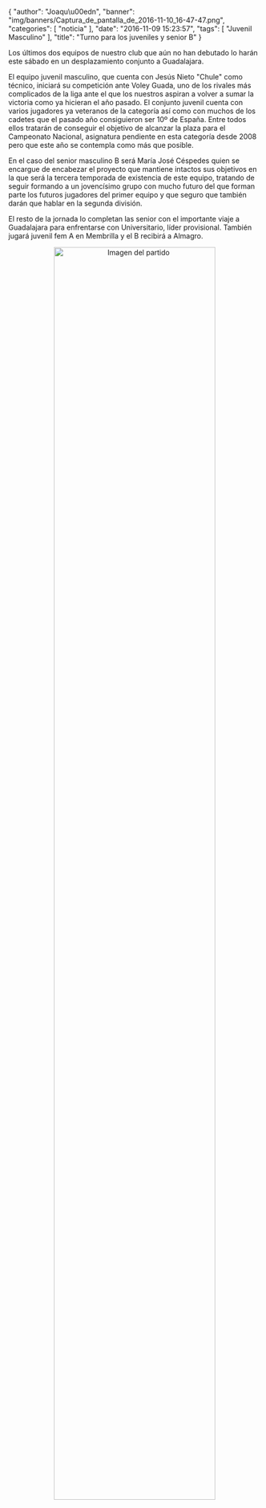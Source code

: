 {
  "author": "Joaqu\u00edn", 
  "banner": "img/banners/Captura_de_pantalla_de_2016-11-10_16-47-47.png", 
  "categories": [
    "noticia"
  ], 
  "date": "2016-11-09 15:23:57", 
  "tags": [
    "Juvenil Masculino"
  ], 
  "title": "Turno para los juveniles y senior B"
}

Los últimos dos equipos de nuestro club que aún no han debutado lo harán este sábado en un desplazamiento conjunto a Guadalajara.

El equipo juvenil masculino, que cuenta con Jesús Nieto "Chule" como técnico, iniciará su competición ante Voley Guada, uno de los rivales más complicados de la liga ante el que los nuestros aspiran a volver a sumar la victoria como ya hicieran el año pasado. El conjunto juvenil cuenta con varios jugadores ya veteranos de la categoría así como con muchos de los cadetes que el pasado año consiguieron ser 10º de España. Entre todos ellos tratarán de conseguir el objetivo de alcanzar la plaza para el Campeonato Nacional, asignatura pendiente en esta categoría desde 2008 pero que este año se contempla como más que posible.

En el caso del senior masculino B será María José Céspedes quien se encargue de encabezar el proyecto que mantiene intactos sus objetivos en la que será la tercera temporada de existencia de este equipo, tratando de seguir formando a un jovencísimo grupo con mucho futuro del que forman parte los futuros jugadores del primer equipo y que seguro que también darán que hablar en la segunda división.

El resto de la jornada lo completan las senior con el importante viaje a Guadalajara para enfrentarse con Universitario, líder provisional. También jugará juvenil fem A en Membrilla y el B recibirá a Almagro.

<center>
<a target="_new" href="http://www.advmiguelturra.org/img/banners/Captura%20de%20pantalla%20de%202016-11-10%2016-47-47.png"> 
<img alt="Imagen del partido" width="80%" align="center" src="http://www.advmiguelturra.org/img/banners/Captura%20de%20pantalla%20de%202016-11-10%2016-47-47.png"/> </a> </center>

